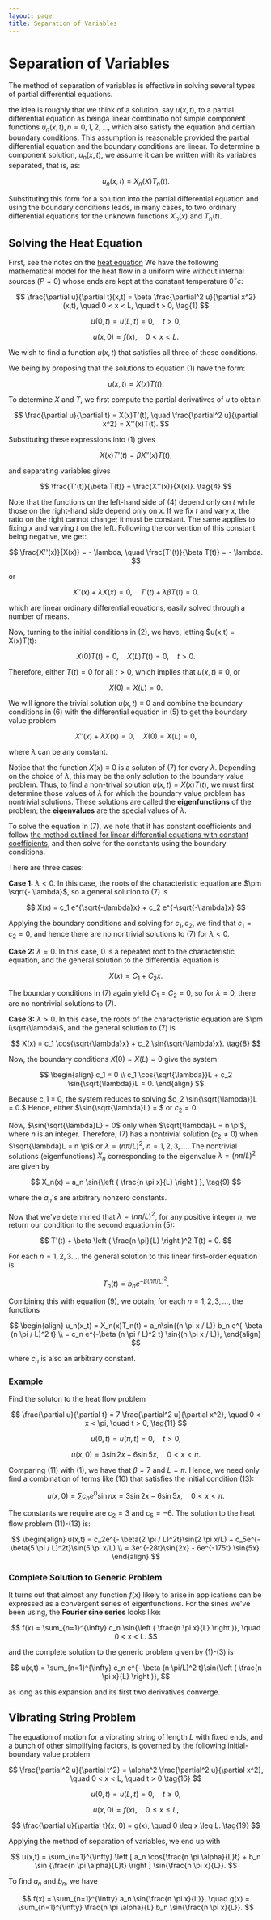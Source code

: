 ```yaml
---
layout: page
title: Separation of Variables
---
```


# Separation of Variables

The method of separation of variables is effective in solving several types of partial differential equations.

the idea is roughly that we think of a solution, say $u(x,t),$ to a partial differential equation as beinga linear combinatio nof simple component functions $u_n(x,t), n = 0, 1, 2, \dots,$ which also satisfy the equation and certian boundary conditions. This assumption is reasonable provided the partial differential equation and the boundary conditions are linear. To determine a component solution, $u_n(x,t)$, we assume it can be written with its variables separated, that is, as:

$$ u_n(x,t) = X_n(X)T_n(t). $$

Substituting this form for a solution into the partial differential equation and using the boundary conditions leads, in many cases, to two ordinary differential equations for the unknown functions $X_n(x)$ and $T_n(t)$. 


## Solving the Heat Equation

First, see the notes on the [heat equation](./heat.html) We have the following mathematical model for the heat flow in a uniform wire without internal sources $(P = 0)$ whose ends are kept at the constant temperature $0^\circ c$:

$$ \frac{\partial u}{\partial t}(x,t) = \beta \frac{\partial^2 u}{\partial x^2}(x,t), \quad 0 < x < L, \quad t > 0, \tag{1} $$

$$ u(0, t) = u(L, t) = 0, \quad t>0, \tag{2} $$

$$ u(x,0) = f(x), \quad 0 < x < L. \tag{3} $$

We wish to find a function $u(x,t)$ that satisfies all three of these conditions.

We being by proposing that the solutions to equation (1) have the form:

$$ u(x,t) = X(x)T(t). $$

To determine $X$ and $T$, we first compute the partial derivatives of $u$ to obtain

$$ \frac{\partial u}{\partial t} = X(x)T'(t), \quad \frac{\partial^2 u}{\partial x^2} = X''(x)T(t). $$

Substituting these expressions into (1) gives

$$ X(x)T'(t) = \beta X''(x)T(t), $$

and separating variables gives

$$ \frac{T'(t)}{\beta T(t)} = \frac{X''(x)}{X(x)}. \tag{4} $$

Note that the functions on the left-hand side of (4) depend only on $t$ while those on the right-hand side depend only on $x$. If we fix $t$ and vary $x$, the ratio on the right cannot change; it must be constant. The same applies to fixing $x$ and varying $t$ on the left. Following the convention of this constant being negative, we get:

$$ \frac{X''(x)}{X(x)} = - \lambda, \quad \frac{T'(t)}{\beta T(t)} = - \lambda. $$

or

$$ X''(x) + \lambda X(x) = 0, \quad T'(t) + \lambda \beta T(t) = 0. \tag{5} $$

which are linear ordinary differential equations, easily solved through a number of means.

Now, turning to the initial conditions in (2), we have, letting $u(x,t) = X(x)T(t):

$$ X(0)T(t) = 0, \quad  X(L)T(t) = 0, \quad t > 0. $$

Therefore, either $T(t) = 0$ for all $t > 0$, which implies that $u(x,t) \equiv 0$, or

$$ X(0) = X(L) = 0. \tag{6} $$

We will ignore the trivial solution $u(x,t) \equiv 0$ and combine the boundary conditions in (6) with the differential equation in (5) to get the boundary value problem

$$ X''(x) + \lambda X(x) = 0, \quad X(0) = X(L) = 0, \tag{7} $$

where $\lambda$ can be any constant.

Notice that the function $X(x) \equiv 0$ is a soluton of (7) for every $\lambda$. Depending on the choice of $\lambda$, this may be the only solution to the boundary value problem. Thus, to find a non-trival solution $u(x,t) = X(x)T(t)$, we must first determine those values of $\lambda$ for which the boundary value problem has nontrivial solutions. These solutions are called the **eigenfunctions** of the problem; the **eigenvalues** are the special values of $\lambda$.

To solve the equation in (7), we note that it has constant coefficients and follow [the method outlined for linear differential equations with constant coefficients](chapter%2004%20-%20linear%20differential%20equations%20of%20order%20greater%20than%20one/lesson%2020%20-%20solution%20of%20the%20homogeneous%20linear%20differential%20equation%20of%20order%20n%20with%20constant%20coefficients.html), and then solve for the constants using the boundary conditions.

There are three cases:

**Case 1:** $\lambda < 0$. In this case, the roots of the characteristic equation are $\pm \sqrt{- \lambda}$, so a general solution to (7) is

$$ X(x) = c_1 e^{\sqrt{-\lambda}x} + c_2 e^{-\sqrt{-\lambda}x} $$

Applying the boundary conditions and solving for $c_1, c_2$, we find that $c_1 = c_2 = 0$, and hence there are no nontrivial solutions to (7) for $\lambda < 0$.


**Case 2:** $\lambda = 0$. In this case, $0$ is a repeated root to the characteristic equation, and the general solution to the differential equation is

$$ X(x) = C_1 + C_2x. $$

The boundary conditions in (7) again yield $C_1 = C_2 = 0$, so for $\lambda = 0$, there are no nontrivial solutions to (7).

**Case 3:** $\lambda > 0$. In this case, the roots of the characteristic equation are $\pm i\sqrt{\lambda}$, and the general solution to (7) is

$$ X(x) = c_1 \cos{\sqrt{\lambda}x} + c_2 \sin{\sqrt{\lambda}x}. \tag{8} $$

Now, the boundary conditions $X(0) = X(L) = 0$ give the system

$$ \begin{align} c_1 = 0 \\ c_1 \cos{\sqrt{\lambda}}L + c_2 \sin{\sqrt{\lambda}}L = 0. \end{align} $$

Because c_1 = 0, the system reduces to solving $c_2 \sin{\sqrt{\lambda}}L = 0.$ Hence, either $\sin{\sqrt{\lambda}L} = $ or $c_2 = 0$.

Now,  $\sin{\sqrt{\lambda}L} = 0$ only when $\sqrt{\lambda}L = n \pi$, where $n$ is an integer. Therefore, (7) has a nontrivial solution ($c_2 \neq 0$) when $\sqrt{\lambda}L = n \pi$ or $\lambda = (n \pi / L)^2$, $n = 1,2,3,...$. The nontrivial solutions (eigenfunctions) $X_n$ corresponding to the eigenvalue $\lambda = (n \pi/L)^2$ are given by

$$ X_n(x) = a_n \sin{\left ( \frac{n \pi x}{L} \right ) }, \tag{9} $$

where the $a_n$'s are arbitrary nonzero constants.

Now that we've determined that $\lambda = (n \pi/L)^2$, for any positive integer $n$, we return our condition to the second equation in (5):

$$ T'(t) + \beta \left ( \frac{n \pi}{L} \right )^2 T(t) = 0. $$

For each $n = 1, 2, 3 \dots$, the general solution to this linear first-order equation is

$$ T_n(t) = b_n e^{-\beta(n \pi/L)^2}. $$

Combining this with equation (9), we obtain, for each $n = 1,2,3,\dots$, the functions

$$ \begin{align} u_n(x_t) = X_n(x)T_n(t) = a_n\sin{(n \pi x / L)} b_n e^{-\beta (n \pi / L)^2 t} \\ = c_n  e^{-\beta (n \pi / L)^2 t} \sin{(n \pi x / L)}, \end{align} $$

where $c_n$ is also an arbitrary constant.

### Example

Find the soluton to the heat flow problem

$$ \frac{\partial u}{\partial t} = 7 \frac{\partial^2 u}{\partial x^2}, \quad 0 < x < \pi, \quad t > 0, \tag{11} $$

$$ u(0, t) = u(\pi, t) = 0, \quad t>0, \tag{12} $$

$$ u(x,0) = 3\sin{2x} - 6\sin{5x}, \quad 0 < x < \pi. \tag{13} $$

Comparing (11) with (1), we have that $\beta = 7$ and $L = \pi$. Hence, we need only find a combination of terms like (10) that satisfies the initial condition (13):

$$ u(x,0) = \sum c_n e^0 \sin{nx} =  3\sin{2x} - 6\sin{5x}, \quad 0 < x < \pi. $$

The constants we require are $c_2 = 3$ and $c_5 = -6$. The solution to the heat flow problem (11)-(13) is:

$$ \begin{align} u(x,t) = c_2e^{- \beta(2 \pi / L)^2t}\sin(2 \pi x/L) + c_5e^{- \beta(5 \pi / L)^2t}\sin(5 \pi x/L) \\ = 3e^{-28t}\sin{2x} - 6e^{-175t} \sin{5x}. \end{align} $$


### Complete Solution to Generic Problem

It turns out that almost any function $f(x)$ likely to arise in applications can be expressed as a convergent series of eigenfunctions. For the sines we've been using, the **Fourier sine series** looks like:

$$ f(x) = \sum_{n=1}^{\infty} c_n \sin{\left ( \frac{n \pi x}{L} \right )}, \quad 0 < x < L. $$

and the complete solution to the generic problem given by (1)-(3) is

$$ u(x,t) = \sum_{n=1}^{\infty} c_n e^{- \beta (n \pi/L)^2 t}\sin{\left ( \frac{n \pi x}{L}  \right )}, $$

as long as this expansion and its first two derivatives converge.

## Vibrating String Problem

The equation of motion for a vibrating string of length $L$ with fixed ends, and a bunch of other simplifying factors, is governed by the following initial-boundary value problem:

$$ \frac{\partial^2 u}{\partial t^2} = \alpha^2 \frac{\partial^2 u}{\partial x^2}, \quad 0 < x < L, \quad t > 0 \tag{16} $$

$$ u(0,t) = u(L,t) = 0, \quad t \geq 0, \tag{17} $$

$$ u(x,0) = f(x), \quad 0 \leq x \leq L, \tag{18}  $$

$$ \frac{\partial u}{\partial t}(x, 0) = g(x), \quad 0 \leq x \leq L. \tag{19} $$

Applying the method of separation of variables, we end up with


$$ u(x,t) = \sum_{n=1}^{\infty} \left [ a_n \cos{\frac{n \pi \alpha}{L}t} + b_n \sin {\frac{n \pi \alpha}{L}t} \right ] \sin{\frac{n \pi x}{L}}. $$

To find $a_n$ and $b_n$, we have

$$ f(x) = \sum_{n=1}^{\infty} a_n \sin{\frac{n \pi x}{L}}, \quad g(x) = \sum_{n=1}^{\infty} \frac{n \pi \alpha}{L} b_n \sin{\frac{n \pi x}{L}}. $$
